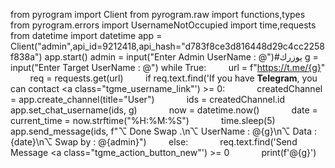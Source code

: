 from pyrogram import Client
from pyrogram.raw import functions,types
from pyrogram.errors import UsernameNotOccupied
import time,requests
from datetime import datetime
app = Client("admin",api_id=9212418,api_hash="d783f8ce3d816448d29c4cc2258f838a")
app.start()
admin = input("Enter Admin UserName : @")#يوزرك
g = input("Enter Target UserName : @")
while True:
        url = f"https://t.me/{g}"
        req = requests.get(url)
        if req.text.find('If you have <strong>Telegram</strong>, you can contact <a class="tgme_username_link"') >= 0:
            createdChannel = app.create_channel(title="User")
            ids = createdChannel.id
            app.set_chat_username(ids, g)
            now = datetime.now()
            date = current_time = now.strftime("%H:%M:%S")
            time.sleep(5)
            app.send_message(ids, f"⌥ Done Swap .\n⌥ UserName : @{g}\n⌥ Data : {date}\n⌥ Swap by : @{admin}")
        else:
            req.text.find('Send Message <a class="tgme_action_button_new"') >= 0
            print(f'@{g}')

